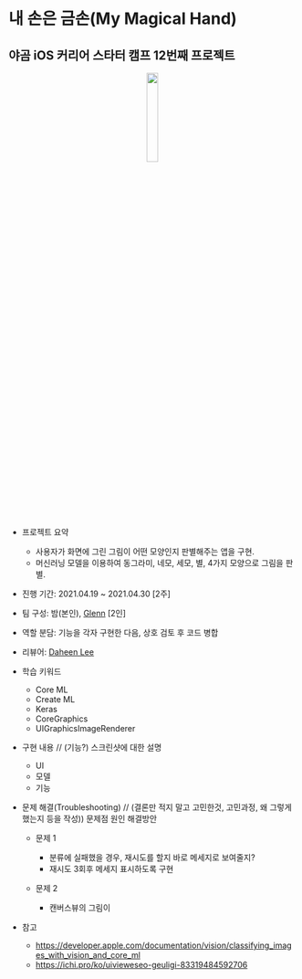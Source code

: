 # 내 손은 금손(My Magical Hand)
## 야곰 iOS 커리어 스타터 캠프 12번째 프로젝트
<p align="center">
<img src="https://user-images.githubusercontent.com/28377820/117255584-c6410c80-ae84-11eb-9a3d-d1971581ed1c.gif" width="20%"/>
</p>

- 프로젝트 요약
  - 사용자가 화면에 그린 그림이 어떤 모양인지 판별해주는 앱을 구현.
  - 머신러닝 모델을 이용하여 동그라미, 네모, 세모, 별, 4가지 모양으로 그림을 판별.
  
- 진행 기간: 2021.04.19 ~ 2021.04.30 [2주]

- 팀 구성: 밤(본인), [Glenn](https://github.com/Journey36) [2인]

- 역할 분담: 기능을 각자 구현한 다음, 상호 검토 후 코드 병합

- 리뷰어: [Daheen Lee](https://github.com/daheenallwhite)

- 학습 키워드

  - Core ML
  - Create ML
  - Keras
  - CoreGraphics
  - UIGraphicsImageRenderer

- 구현 내용 // (기능?) 스크린샷에 대한 설명

  - UI
  - 모델
  - 기능

- 문제 해결(Troubleshooting) // (결론만 적지 말고 고민한것, 고민과정, 왜 그렇게 했는지 등을 작성)) 문제점 원인 해결방안
  - 문제 1
    - 분류에 실패했을 경우, 재시도를 할지 바로 메세지로 보여줄지?
    - 재시도 3회후 메세지 표시하도록 구현

  - 문제 2
    - 캔버스뷰의 그림이 

- 참고
  - https://developer.apple.com/documentation/vision/classifying_images_with_vision_and_core_ml
  - https://ichi.pro/ko/uivieweseo-geuligi-83319484592706
